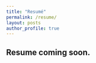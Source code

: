 ```yaml
---
title: "Resumé"
permalink: /resume/
layout: posts
author_profile: true
---
```


## Resume coming soon.
